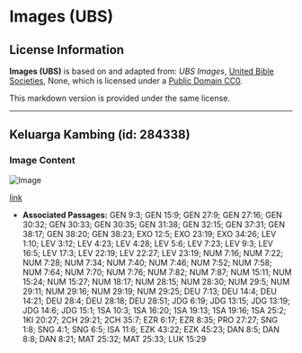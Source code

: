 # Images (UBS)

## License Information

**Images (UBS)** is based on and adapted from: _UBS Images_, [United Bible Societies](https://unitedbiblesocieties.org/), None, which is licensed under a [Public Domain CC0](https://creativecommons.org/public-domain/cc0/).

This markdown version is provided under the same license.



--------------------------------

## Keluarga Kambing (id: 284338)

### Image Content

![Image](https://cdn.aquifer.bible/aquifer-content/resources/Media/WEB-0266_goat_family.jpg)

[link](https://cdn.aquifer.bible/aquifer-content/resources/Media/WEB-0266_goat_family.jpg)

* **Associated Passages:** GEN 9:3; GEN 15:9; GEN 27:9; GEN 27:16; GEN 30:32; GEN 30:33; GEN 30:35; GEN 31:38; GEN 32:15; GEN 37:31; GEN 38:17; GEN 38:20; GEN 38:23; EXO 12:5; EXO 23:19; EXO 34:26; LEV 1:10; LEV 3:12; LEV 4:23; LEV 4:28; LEV 5:6; LEV 7:23; LEV 9:3; LEV 16:5; LEV 17:3; LEV 22:19; LEV 22:27; LEV 23:19; NUM 7:16; NUM 7:22; NUM 7:28; NUM 7:34; NUM 7:40; NUM 7:46; NUM 7:52; NUM 7:58; NUM 7:64; NUM 7:70; NUM 7:76; NUM 7:82; NUM 7:87; NUM 15:11; NUM 15:24; NUM 15:27; NUM 18:17; NUM 28:15; NUM 28:30; NUM 29:5; NUM 29:11; NUM 29:16; NUM 29:19; NUM 29:25; DEU 7:13; DEU 14:4; DEU 14:21; DEU 28:4; DEU 28:18; DEU 28:51; JDG 6:19; JDG 13:15; JDG 13:19; JDG 14:6; JDG 15:1; 1SA 10:3; 1SA 16:20; 1SA 19:13; 1SA 19:16; 1SA 25:2; 1KI 20:27; 2CH 29:21; 2CH 35:7; EZR 6:17; EZR 8:35; PRO 27:27; SNG 1:8; SNG 4:1; SNG 6:5; ISA 11:6; EZK 43:22; EZK 45:23; DAN 8:5; DAN 8:8; DAN 8:21; MAT 25:32; MAT 25:33; LUK 15:29

